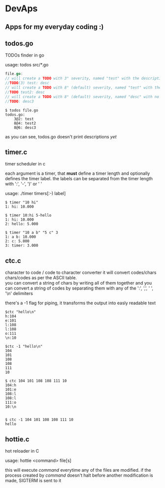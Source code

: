 # DevAps

## Apps for my everyday coding :)

<!-- TODO: remake todos.go (maybe even in c) so it doesn't use gc.py -->
## todos.go
TODOs finder in go

<!-- it should read directories -->
usage: todos src/*.go


```go
file.go:
// will create a TODO with 3° severity, named "test" with the description "desc"
//TODO(3) test: desc
// will create a TODO with 8° (default) severity, named "test" with the descrition "desc"
//TODO test2: desc
// will create a TODO with 8° (default) severity, named "desc" with no description
//TODO: desc3
```

```shell
$ todos file.go
todos.go:
	3@2: test
	8@4: test2
	8@6: desc3
```

as you can see, todos.go doesn't print descriptions _yet_

## timer.c
timer scheduler in c

each argument is a timer, that **must** define a timer length
and optionally defines the timer label.
the labels can be separated from the timer length with ':', '-', ')' or ' '

usage: ./timer timers[:-) label]<br>
```shell
$ timer "10 hi"
1: hi: 10.000

$ timer 10:hi 5-hello
1: hi: 10.000
2: hello: 5.000

$ timer "10 a b" "5 c" 3
1: a b: 10.000
2: c: 5.000
3: timer: 3.000
```

<!-- TODO: make ctc again -->

## ctc.c
character to code / code to character converter
it will convert codes/chars chars/codes as per the ASCII table.<br>
you can convert a string of chars by writing all of them together
and you can convert a string of codes by separating them with any of the ':', ',', ' ', '\n' delimiters

there's a -1 flag for piping, it transforms the output into easly readable text

```shell
$ctc "hello\n"
h:104
e:101
l:108
l:108
o:111
\n:10

$ctc -1 "hello\n"
104
101
108
108
111
10

$ ctc 104 101 108 108 111 10
104:h
101:e
108:l
108:l
111:o
10:\n


$ ctc -1 104 101 108 108 111 10
hello

```

## hottie.c
hot reloader in C

usage: hottie \<command\> file[s]

this will execute _command_ everytime any of the files are modified.
if the process created by _command_ doesn't halt before another modification is made, SIGTERM is sent to it
